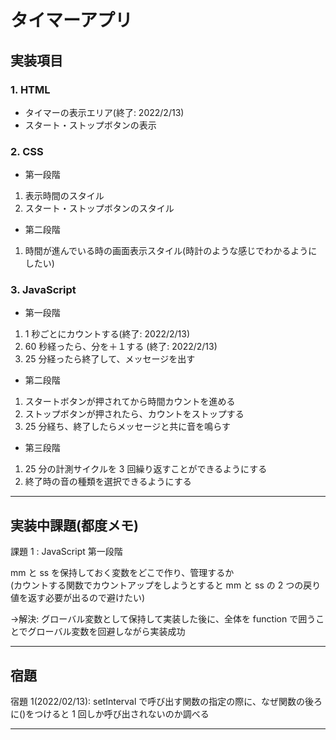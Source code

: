 # タイマーアプリ

## 実装項目

### 1. HTML

- タイマーの表示エリア(終了: 2022/2/13)
- スタート・ストップボタンの表示

### 2. CSS

- 第一段階

1. 表示時間のスタイル
2. スタート・ストップボタンのスタイル

- 第二段階

1. 時間が進んでいる時の画面表示スタイル(時計のような感じでわかるようにしたい)

### 3. JavaScript

- 第一段階

1. 1 秒ごとにカウントする(終了: 2022/2/13)
2. 60 秒経ったら、分を＋１する (終了: 2022/2/13)
3. 25 分経ったら終了して、メッセージを出す

- 第二段階

1. スタートボタンが押されてから時間カウントを進める
2. ストップボタンが押されたら、カウントをストップする
3. 25 分経ち、終了したらメッセージと共に音を鳴らす

- 第三段階

1. 25 分の計測サイクルを 3 回繰り返すことができるようにする
2. 終了時の音の種類を選択できるようにする

---

## 実装中課題(都度メモ)

課題 1 : JavaScript 第一段階

mm と ss を保持しておく変数をどこで作り、管理するか  
(カウントする関数でカウントアップをしようとすると mm と ss の 2 つの戻り値を返す必要が出るので避けたい)

->解決: グローバル変数として保持して実装した後に、全体を function で囲うことでグローバル変数を回避しながら実装成功

---

## 宿題

宿題 1(2022/02/13): setInterval で呼び出す関数の指定の際に、なぜ関数の後ろに()をつけると 1 回しか呼び出されないのか調べる

---
